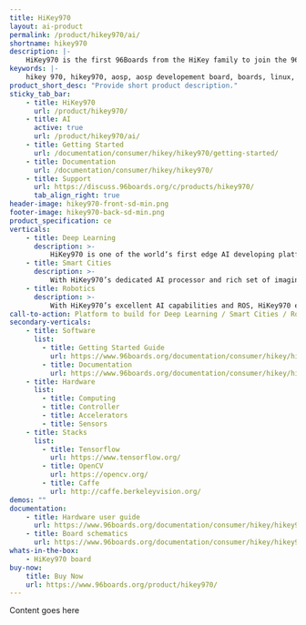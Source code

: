 ```yaml
---
title: HiKey970
layout: ai-product
permalink: /product/hikey970/ai/
shortname: hikey970
description: |-
    HiKey970 is the first 96Boards from the HiKey family to join the 96Boards.ai initiative. The HiKey970 features the HiSilicon Kirin 970 SoC with HiAI Architecture and a dedicated NPU. Stacked with LPDDR4X 1866MHz memory, 64GB UFS 2.1 storage, Bluetooth, WIFI, GPS among many other features, this board is made for developers looking maximize accelerated AI capabilities not found in most other development platforms!
keywords: |-
    hikey 970, hikey970, aosp, aosp developement board, boards, linux, ai, artificial intelligence
product_short_desc: "Provide short product description."
sticky_tab_bar:
    - title: HiKey970
      url: /product/hikey970/
    - title: AI
      active: true
      url: /product/hikey970/ai/
    - title: Getting Started
      url: /documentation/consumer/hikey/hikey970/getting-started/
    - title: Documentation
      url: /documentation/consumer/hikey/hikey970/
    - title: Support
      url: https://discuss.96boards.org/c/products/hikey970/
      tab_align_right: true
header-image: hikey970-front-sd-min.png
footer-image: hikey970-back-sd-min.png
product_specification: ce
verticals:
    - title: Deep Learning
      description: >-
          HiKey970 is one of the world‘s first edge AI developing platform with a dedicated Neural-network Processing Unit (NPU). HiKey970 provides frequently used artificial intelligence function APIs，model management APIs and basic operator computing APIs, so developers can focus on developing new AI applications instead of focusing on performance tuning.
    - title: Smart Cities
      description: >-
          With HiKey970’s dedicated AI processor and rich set of imaging and I/Os, HiKey970 enables developers to build highly integrated flexible products for AI-based intelligent cameras in smart cities. With a powerful NPU and HiAI SDK on HiKey970 makes it easy for developers to transform video into valuable insights.
    - title: Robotics
      description: >-
          With HiKey970’s excellent AI capabilities and ROS, HiKey970 enables developers to build a robot which is capable of perception, planning, decision autonomously. The robots can even fight with each other automatically by deep reinforcement learning based decision making. The powerful NPU on HiKey970 allows a robot to demonstrate a certain level of intelligence.
call-to-action: Platform to build for Deep Learning / Smart Cities / Robotics
secondary-verticals:
    - title: Software
      list:
        - title: Getting Started Guide
          url: https://www.96boards.org/documentation/consumer/hikey/hikey970/getting-started/
        - title: Documentation
          url: https://www.96boards.org/documentation/consumer/hikey/hikey970/
    - title: Hardware
      list:
        - title: Computing
        - title: Controller
        - title: Accelerators
        - title: Sensors
    - title: Stacks
      list:
        - title: Tensorflow
          url: https://www.tensorflow.org/
        - title: OpenCV
          url: https://opencv.org/
        - title: Caffe
          url: http://caffe.berkeleyvision.org/
demos: ""
documentation:
    - title: Hardware user guide
      url: https://www.96boards.org/documentation/consumer/hikey/hikey970/hardware-docs/files/hikey970-user-manual.pdf
    - title: Board schematics
      url: https://www.96boards.org/documentation/consumer/hikey/hikey970/hardware-docs/files/hikey970-schematics.pdf
whats-in-the-box:
    - HiKey970 board
buy-now: 
    title: Buy Now
    url: https://www.96boards.org/product/hikey970/
---
```

Content goes here
